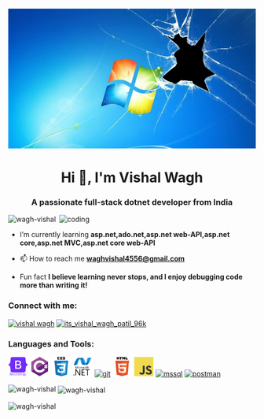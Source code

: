 ![logo](https://github.com/Wagh-Vishal/Wagh-Vishal/blob/main/c2.jpg)
<h1 align="center">Hi 👋, I'm Vishal Wagh</h1>
<h3 align="center">A passionate full-stack dotnet developer from India</h3>

<img align="right" alt="coding" width="400" src="https://user-images.githubusercontent.com/55389276/140866485-8fb1c876-9a8f-4d6a-98dc-08c4981eaf70.gif">
<!-- Profile views -->
<p align="left"> <img src="https://komarev.com/ghpvc/?username=wagh-vishal&label=Profile%20views&color=0e75b6&style=flat" alt="wagh-vishal" /> </p>

- I’m currently learning **asp.net,ado.net,asp.net web-API,asp.net core,asp.net MVC,asp.net core web-API**

- 📫 How to reach me **waghvishal4556@gmail.com**

- Fun fact **I believe learning never stops, and I enjoy debugging code more than writing it!**

<h3 align="left">Connect with me:</h3>
<p align="left">
<a href="https://linkedin.com/in/vishal wagh" target="blank"><img align="center" src="https://raw.githubusercontent.com/rahuldkjain/github-profile-readme-generator/master/src/images/icons/Social/linked-in-alt.svg" alt="vishal wagh" height="30" width="40" /></a>
<a href="https://instagram.com/its_vishal_wagh_patil_96k" target="blank"><img align="center" src="https://raw.githubusercontent.com/rahuldkjain/github-profile-readme-generator/master/src/images/icons/Social/instagram.svg" alt="its_vishal_wagh_patil_96k" height="30" width="40" /></a>
</p>

<h3 align="left">Languages and Tools:</h3>
<p align="left">
  <!-- tool icons here -->
  <a href="https://getbootstrap.com" target="_blank" rel="noreferrer"><img src="https://raw.githubusercontent.com/devicons/devicon/master/icons/bootstrap/bootstrap-plain-wordmark.svg" alt="bootstrap" width="40" height="40"/></a>
  <a href="https://www.w3schools.com/cs/" target="_blank" rel="noreferrer"><img src="https://raw.githubusercontent.com/devicons/devicon/master/icons/csharp/csharp-original.svg" alt="csharp" width="40" height="40"/></a>
  <a href="https://www.w3schools.com/css/" target="_blank" rel="noreferrer"><img src="https://raw.githubusercontent.com/devicons/devicon/master/icons/css3/css3-original-wordmark.svg" alt="css3" width="40" height="40"/></a>
  <a href="https://dotnet.microsoft.com/" target="_blank" rel="noreferrer"><img src="https://raw.githubusercontent.com/devicons/devicon/master/icons/dot-net/dot-net-original-wordmark.svg" alt="dotnet" width="40" height="40"/></a>
  <a href="https://git-scm.com/" target="_blank" rel="noreferrer"><img src="https://www.vectorlogo.zone/logos/git-scm/git-scm-icon.svg" alt="git" width="40" height="40"/></a>
  <a href="https://www.w3.org/html/" target="_blank" rel="noreferrer"><img src="https://raw.githubusercontent.com/devicons/devicon/master/icons/html5/html5-original-wordmark.svg" alt="html5" width="40" height="40"/></a>
  <a href="https://developer.mozilla.org/en-US/docs/Web/JavaScript" target="_blank" rel="noreferrer"><img src="https://raw.githubusercontent.com/devicons/devicon/master/icons/javascript/javascript-original.svg" alt="javascript" width="40" height="40"/></a>
  <a href="https://www.microsoft.com/en-us/sql-server" target="_blank" rel="noreferrer"><img src="https://www.svgrepo.com/show/303229/microsoft-sql-server-logo.svg" alt="mssql" width="40" height="40"/></a>
  <a href="https://postman.com" target="_blank" rel="noreferrer"><img src="https://www.vectorlogo.zone/logos/getpostman/getpostman-icon.svg" alt="postman" width="40" height="40"/></a>
</p>

<!-- GitHub Stats -->
<p><img align="left" src="https://github-readme-stats.vercel.app/api/top-langs?username=wagh-vishal&show_icons=true&locale=en&layout=compact" alt="wagh-vishal" /></p>

<p>&nbsp;<img align="center" src="https://github-readme-stats.vercel.app/api?username=wagh-vishal&show_icons=true&locale=en" alt="wagh-vishal" /></p>

<p><img align="center" src="https://github-readme-streak-stats.herokuapp.com/?user=wagh-vishal&" alt="wagh-vishal" /></p>

